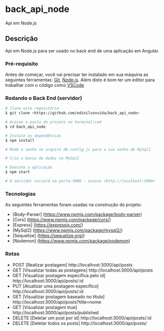 # back_api_node

Api em Node.js

## Descrição

Api em Node.js para ser usado no back end de uma aplicação em Angular.

### Pré-requisito

Antes de começar, você vai precisar ter instalado em sua máquina as seguintes ferramentas:
[Git](https://git-scm.com), [Node.js](https://nodejs.org/en/). 
Além disto é bom ter um editor para trabalhar com o código como [VSCode](https://code.visualstudio.com/)

### Rodando o Back End (servidor)

```bash
# Clone este repositório
$ git clone <https://github.com/edinilsonvida/back_api_node>

# Acesse a pasta do projeto no terminal/cmd
$ cd back_api_node

# Instale as dependências
$ npm install

# Mude a senha no arquivo db.config.js para a sua senha do MySql2

# Crie o banco de dados no MySql2

# Execute a aplicação 
$ npm start

# O servidor inciará na porta:3000 - acesse <http://localhost:3000>
```
### Tecnologias

As seguintes ferramentas foram usadas na construção do projeto:

- [Body-Parser] (https://www.npmjs.com/package/body-parser)
- [Cors] (https://www.npmjs.com/package/cors/)
- [Express] (https://expressjs.com/)
- [MySql2] (https://www.npmjs.com/package/mysql2/)
- [Sequelize] (https://sequelize.org/)
- [Nodemon] (https://www.npmjs.com/package/nodemon)

### Rotas
- POST [Realizar postagem] http://localhost:3000/api/posts
- GET [Visualizar todas as postagens] http://localhost:3000/api/posts
- GET [Visualizar postagem específica pelo id] http://localhost:3000/api/posts/:id
- PUT [Atualizar uma postagem específico] http://localhost:3000/api/posts/:id
- GET [Visualizar postagem baseado no título] http://localhost:3000/api/posts?title=nome
- GET [Visualizar postagem true] http://localhost:3000/api/posts/published
- DELETE [Deletar um post por id] http://localhost:3000/api/posts/:id
- DELETE [Deletar todos os posts] http://localhost:3000/api/posts/